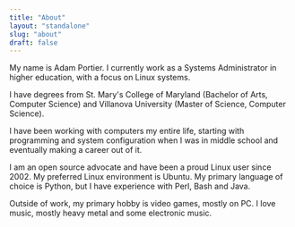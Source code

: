 ```yaml
---
title: "About"
layout: "standalone"
slug: "about"
draft: false
---
```


My name is Adam Portier. I currently work as a Systems Administrator in higher education, with a focus on Linux systems.

I have degrees from St. Mary's College of Maryland (Bachelor of Arts, Computer Science) and Villanova University (Master of Science, Computer Science).

I have been working with computers my entire life, starting with programming and system configuration when I was in middle school and eventually making a career out of it.

I am an open source advocate and have been a proud Linux user since 2002. My preferred Linux environment is Ubuntu. My primary language of choice is Python, but I have experience with Perl, Bash and Java.

Outside of work, my primary hobby is video games, mostly on PC. I love music, mostly heavy metal and some electronic music.
